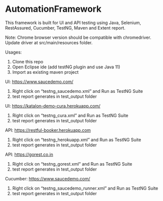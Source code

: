# AutomationFramework
This framework is built for UI and API testing using Java, Selenium, RestAssured, Cucumber, TestNG, Maven and Extent report.

Note: Chrome browser version should be compatible with chromedriver. Update driver at src/main/resources folder.

Usages:
1.	Clone this repo
2.	Open Eclipse ide (add testNG plugin and use Java 11)
3.	Import as existing maven project 

UI: https://www.saucedemo.com/ 
1.	Right click on “testng_saucedemo.xml” and Run as TestNG Suite
2.	test report generates in test_output folder

UI: https://katalon-demo-cura.herokuapp.com/
1.	Right click on “testng_cura.xml” and Run as TestNG Suite
2.	test report generates in test_output folder

API: https://restful-booker.herokuapp.com
1.	Right click on “testng_herokuapp.xml” and Run as TestNG Suite
2.	test report generates in test_output folder

API: https://gorest.co.in
1.	Right click on “testng_gorest.xml” and Run as TestNG Suite
2.	test report generates in test_output folder

Cucumber: https://www.saucedemo.com/ 
1.	Right click on “testng_saucedemo_runner.xml” and Run as TestNG Suite
2.	test report generates in test_output folder 

